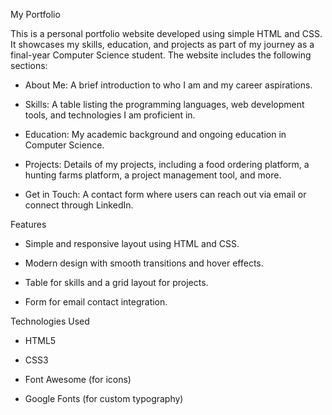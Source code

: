 My Portfolio

This is a personal portfolio website developed using simple HTML and CSS. It showcases my skills, education, and projects as part of my journey as a final-year Computer Science student. The website includes the following sections:

- About Me: A brief introduction to who I am and my career aspirations.

- Skills: A table listing the programming languages, web development tools, and technologies I am proficient in.

- Education: My academic background and ongoing education in Computer Science.

- Projects: Details of my projects, including a food ordering platform, a hunting farms platform, a project management tool, and more.

- Get in Touch: A contact form where users can reach out via email or connect through LinkedIn.

Features

- Simple and responsive layout using HTML and CSS.

- Modern design with smooth transitions and hover effects.

- Table for skills and a grid layout for projects.

- Form for email contact integration.

Technologies Used

- HTML5

- CSS3

- Font Awesome (for icons)

- Google Fonts (for custom typography)
